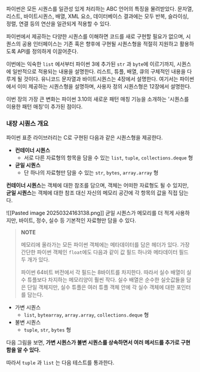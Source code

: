 
파이썬은 모든 시퀀스를 일관성 있게 처리하는 ABC 언어의 특징을 물려받았다. 문자열, 리스트, 바이트시퀀스, 배열, XML 요소, 데이터베이스 결과에는 모두 반복, 슬라이싱, 정렬, 연결 등의 연산을 일관되게 적용할 수 있다.

파이썬에서 제공하는 다양한 시퀀스를 이해하면 코드를 새로 구현할 필요가 없으며, 시퀀스의 공용 인터페이스는 기존 혹은 향후에 구현될 시퀀스형을 적절히 지원하고 활용하도록 API를 정의하게 이끌어준다.

이번에는 익숙한 `list` 에서부터 파이썬 3에 추가된 `str` 과 `byte`에 이르기까지, 시퀀스에 일반적으로 적용되는 내용을 설명한다. 리스트, 튜플, 배열, 큐의 구체적인 내용을 다루게 될 것이다. 유니코드 문자열과 바이트시퀀스는 4장에서 설명한다. 여기서는 파이썬에서 이미 제공하는 시퀀스형을 설명하며, 사용자 정의 시퀀스형은 12장에서 설명한다.


이번 장의 가장 큰 변화는 파이썬 3.10의 새로운 패턴 매칭 기능을 소개하는 '시퀀스를 이용한 패턴 매칭'이 추가된 점이다.

### 내장 시퀀스 개요
파이썬 표준 라이브러리는 C로 구현된 다음과 같은 시퀀스형을 제공한다.

- **컨테이너 시퀀스**
	- 서로 다른 자료형의 항목을 담을 수 있는 `list`, `tuple`, `collections.deque` 형
- **균일 시퀀스**
	- 단 하나의 자료형만 담을 수 있는 `str`, `bytes`, `array.array` 형

**컨테이너 시퀀스**는 객체에 대한 참조를 담으며, 객체는 어떠한 자료형도 될 수 있지만, **균일 시퀀스**는 객체에 대한 참조 대신 자신의 메모리 공간에 각 항목의 값을 직접 담는다.

![[Pasted image 20250324163138.png]]
균일 시퀀스가 메모리를 더 적게 사용하지만, 바이트, 정수, 실수 등 기본적인 자료형만 담을 수 있다.

>**NOTE**
>
>메모리에 올라가는 모든 파이썬 객체에는 메타데이터를 담은 헤더가 있다. 가장 간단한 파이썬 객체인 `float`에도 다음과 같이 값 필드 하나와 메타데이터 필드 두 개가 있다.
>
>파이썬 64비트 버전에서 각 필드는 8바이트를 차지한다. 따라서 실수 배열이 실수 튜플보다 차지하는 메모리양이 훨씬 작다. 실수 배열은 순수한 실숫값들을 담은 단일 객체지만, 실수 튜플은 여러 튜플 객체 안에 각 실수 객체에 대한 포인터를 담는다.

- 가변 시퀀스
	- `list`, `bytearray`, `array.array`, `collections.deque` 형
- 불변 시퀀스
	- `tuple`, `str`, `bytes` 형

다음 그림을 보면, **가변 시퀀스가 불변 시퀀스를 상속하면서 여러 메서드를 추가로 구현함을 알 수 있다.**

따라서 `tuple` 과 `list` 는 다음 테스트를 통과한다.


